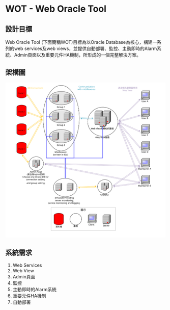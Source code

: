 # WOT - Web Oracle Tool

##  設計目標
Web Oracle Tool (下面簡稱WOT)目標為以Oracle Database為核心，構建一系列的web services及web views，並提供自動部署、監控、主動即時的Alarm系統、Admin頁面以及重要元件HA機制，所形成的一個完整解決方案。

## 架構圖

![](images/架構圖.svg)

## 系統需求

1.  Web Services
2.  Web View
3.  Admin頁面
4.  監控
5.  主動即時的Alarm系統
6.  重要元件HA機制
7.  自動部署


